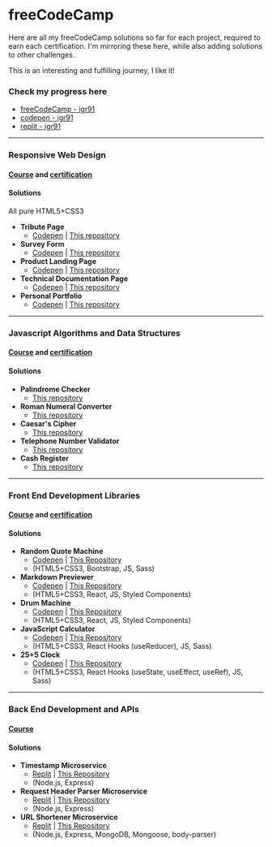 # freeCodeCamp

Here are all my freeCodeCamp solutions so far for each project, required to earn each certification. I'm mirroring these here, while also adding solutions to other challenges.

This is an interesting and fulfilling journey, I like it!

### Check my progress here

* [freeCodeCamp - igr91](https://www.freecodecamp.org/igr91)
* [codepen - igr91](https://codepen.io/igr91)
* [replit - igr91](https://replit.com/@igr91/)

-----------------

### Responsive Web Design

#### [Course](https://www.freecodecamp.org/learn/responsive-web-design/) and [certification](https://www.freecodecamp.org/certification/igr91/responsive-web-design)

#### Solutions

All pure HTML5+CSS3

* **Tribute Page**
  * [Codepen](https://codepen.io/igr91/pen/eYdKGjN) | [This repository](ProjectSolutions/ResponsiveWebDesign/Tribute)
* **Survey Form**
  * [Codepen](https://codepen.io/igr91/pen/abmjWzg) | [This repository](ProjectSolutions/ResponsiveWebDesign/Survey)
* **Product Landing Page**
  * [Codepen](https://codepen.io/igr91/pen/ExgpOoW) | [This repository](ProjectSolutions/ResponsiveWebDesign/LandingPage)
* **Technical Documentation Page**
  * [Codepen](https://codepen.io/igr91/pen/xxEmdNM) | [This repository](ProjectSolutions/ResponsiveWebDesign/TechnicalDocumentation)
* **Personal Portfolio**
  * [Codepen](https://codepen.io/igr91/pen/jOMgKrY) | [This repository](ProjectSolutions/ResponsiveWebDesign/PersonalPortfolio)

-----------------

### Javascript Algorithms and Data Structures

#### [Course](https://www.freecodecamp.org/learn/javascript-algorithms-and-data-structures/) and [certification](https://www.freecodecamp.org/certification/igr91/javascript-algorithms-and-data-structures)

#### Solutions

* **Palindrome Checker**
  * [This repository](ProjectSolutions/JSAlgorithmsAndDataStructures/palindromeChecker.js)
* **Roman Numeral Converter**
  * [This repository](ProjectSolutions/JSAlgorithmsAndDataStructures/convertToRoman.js)
* **Caesar's Cipher**
  * [This repository](ProjectSolutions/JSAlgorithmsAndDataStructures/caesarsCipher.js)
* **Telephone Number Validator**
  * [This repository](ProjectSolutions/JSAlgorithmsAndDataStructures/telephoneCheck.js)
* **Cash Register**
  * [This repository](ProjectSolutions/JSAlgorithmsAndDataStructures/checkCashRegister.js)

-----------------

### Front End Development Libraries

#### [Course](https://www.freecodecamp.org/learn/front-end-libraries/) and [certification](https://www.freecodecamp.org/certification/igr91/front-end-libraries)

#### Solutions

* **Random Quote Machine**
  * [Codepen](https://codepen.io/igr91/pen/WNoWGNP) | [This Repository](ProjectSolutions/FrontendLibraries/RandomQuoteMachine)
  * (HTML5+CSS3, Bootstrap, JS, Sass)
* **Markdown Previewer**
  * [Codepen](https://codepen.io/igr91/pen/XWpbLWL) | [This Repository](ProjectSolutions/FrontendLibraries/markdownpreviewer)
  * (HTML5+CSS3, React, JS, Styled Components)
* **Drum Machine**
  * [Codepen](https://codepen.io/igr91/pen/ExZXVNa) | [This Repository](ProjectSolutions/FrontendLibraries/drummachine)
  * (HTML5+CSS3, React, JS, Styled Components)
* **JavaScript Calculator**
  * [Codepen](https://codepen.io/igr91/pen/NWdYKqz) | [This Repository](ProjectSolutions/FrontendLibraries/jscalculator)
  * (HTML5+CSS3, React Hooks (useReducer), JS, Sass)
* **25+5 Clock**
  * [Codepen](https://codepen.io/igr91/pen/abJzjZG) | [This Repository](ProjectSolutions/FrontendLibraries/255clock)
  * (HTML5+CSS3, React Hooks (useState, useEffect, useRef), JS, Sass)

-----------------

### Back End Development and APIs

#### [Course](https://www.freecodecamp.org/learn/back-end-development-and-apis/)

#### Solutions

* **Timestamp Microservice**
  * [Replit](https://boilerplate-project-timestamp--igr91.repl.co/) | [This Repository](ProjectSolutions/BackEndDevelopmentAndAPIs/boilerplate-project-timestamp)
  * (Node.js, Express)
* **Request Header Parser Microservice**
  * [Replit](https://boilerplate-project-headerparser.igr91.repl.co/) | [This Repository](ProjectSolutions/BackEndDevelopmentAndAPIs/boilerplate-project-headerparser)
  * (Node.js, Express)
* **URL Shortener Microservice**
  * [Replit](https://boilerplate-project-urlshortener.igr91.repl.co/) | [This Repository](ProjectSolutions/BackEndDevelopmentAndAPIs/boilerplate-project-urlshortener)
  * (Node.js, Express, MongoDB, Mongoose, body-parser)
